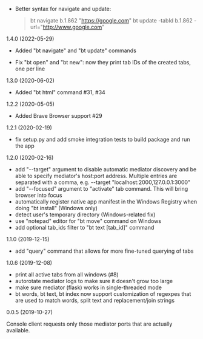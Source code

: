 * Better syntax for navigate and update:
  > bt navigate b.1.862 "https://google.com"
  > bt update -tabId b.1.862 -url="http://www.google.com" 

1.4.0 (2022-05-29)

* Added "bt navigate" and "bt update" commands

* Fix "bt open" and "bt new": now they print tab IDs of the created tabs, one
  per line

1.3.0 (2020-06-02)

* Added "bt html" command #31, #34

1.2.2 (2020-05-05)

* Added Brave Browser support #29

1.2.1 (2020-02-19)

* fix setup.py and add smoke integration tests to build package and run the app

1.2.0 (2020-02-16)

* add "--target" argument to disable automatic mediator discovery and be
  able to specify mediator's host:port address. Multiple entries are
  separated with a comma, e.g. --target "localhost:2000,127.0.0.1:3000"
* add "--focused" argument to "activate" tab command. This will bring browser
  into focus
* automatically register native app manifest in the Windows Registry when doing
  "bt install" (Windows only)
* detect user's temporary directory (Windows-related fix)
* use "notepad" editor for "bt move" command on Windows
* add optional tab_ids filter to "bt text [tab_id]" command

1.1.0 (2019-12-15)

* add "query" command that allows for more fine-tuned querying of tabs

1.0.6 (2019-12-08)

* print all active tabs from all windows (#8)
* autorotate mediator logs to make sure it doesn't grow too large
* make sure mediator (flask) works in single-threaded mode
* bt words, bt text, bt index now support customization of regexpes
  that are used to match words, split text and replacement/join strings

0.0.5 (2019-10-27)

Console client requests only those mediator ports that are actually available.
